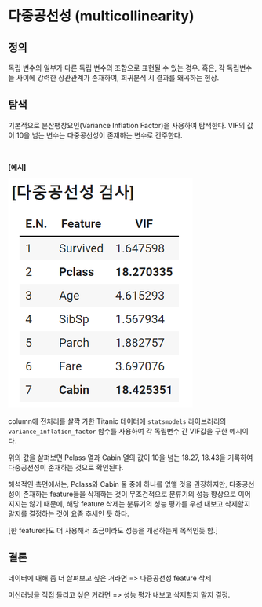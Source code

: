 # 다중공선성 (multicollinearity)
   
## 정의
독립 변수의 일부가 다른 독립 변수의 조합으로 표현될 수 있는 경우. 혹은, 각 독립변수들 사이에 강력한 상관관계가 존재하여, 회귀분석 시 결과를 왜곡하는 현상.

## 탐색
기본적으로 분산팽창요인(Variance Inflation Factor)을 사용하여 탐색한다.
VIF의 값이 10을 넘는 변수는 다중공선성이 존재하는 변수로 간주한다.

<br>

**[예시]**

![img](Titanic_VIF.png)

column에 전처리를 살짝 가한 Titanic 데이터에 `statsmodels` 라이브러리의 `variance_inflation_factor` 함수를 사용하여 각 독립변수 간 VIF값을 구한 예시이다.

위의 값을 살펴보면 Pclass 열과 Cabin 열의 값이 10을 넘는 18.27, 18.43을 기록하여 다중공선성이 존재하는 것으로 확인된다.

해석적인 측면에서는, Pclass와 Cabin 둘 중에 하나를 없앨 것을 권장하지만, 다중공선성이 존재하는 feature들을 삭제하는 것이 무조건적으로 분류기의 성능 향상으로 이어지지는 않기 때문에, 해당 feature 삭제는 분류기의 성능 평가를 우선 내보고 삭제할지 말지를 결정하는 것이 요즘 추세인 듯 하다. 

[한 feature라도 더 사용해서 조금이라도 성능을 개선하는게 목적인듯 함.]

## 결론
데이터에 대해 좀 더 살펴보고 싶은 거라면 => 다중공선성 feature 삭제

머신러닝을 직접 돌리고 싶은 거라면 => 성능 평가 내보고 삭제할지 말지 결정.